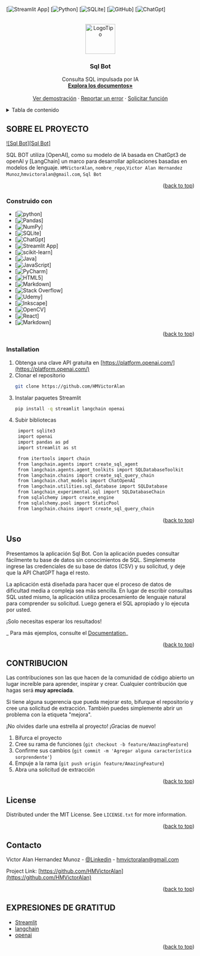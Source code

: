<a name="readme-top"></a>

[![Streamlit App][Streamlit App]]
[![Python][Python]]
[![SQLite][SQLite]]
[![GitHub][GitHub]]
[![ChatGpt][ChatGpt]]




<!-- LOGOTIPO DEL PROYECTO -->
<br />
<div align="center">
  <a href="https://github.com/HMVictorAlan">
    <img src="images/logo.png" alt="LogoTipo" width="80" height="80">
  </a>

<h3 align="center">Sql Bot</h3>

  <p align="center">
    Consulta SQL impulsada por IA
    <br />
    <a href="https://github.com/HMVictorAlan"><strong>Explora los documentos»</strong></a>
    <br />
    <br />
    <a href="https://github.com/HMVictorAlan">Ver demostración</a>
    ·
    <a href="https://github.com/HMVictorAlan">Reportar un error</a>
    ·
    <a href="https://github.com/HMVictorAlan">Solicitar función</a>
  </p>
</div>


<!-- TABLA DE CONTENIDO-->
<details>
  <summary>Tabla de contenido</summary>
  <ol>
    <li>
      <a href="#Sobre el proyecto">Sobre el proyecto</a>
      <ul>
        <li><a href="#Construido con">Construido con</a></li>
      </ul>
    </li>
    <li>
      <a href="#Empezando">Empezando</a>
      <ul>
        <li><a href="#Instalación">Instalación</a></li>
      </ul>
    </li>
    <li><a href="#Uso">Uso</a></li>
    <li><a href="#Contribucion">Contribucion</a></li>
    <li><a href="#Contacto">Contacto</a></li>
    <li><a href="#Expresiones de gratitud">Expresiones de gratitud</a></li>
  </ol>
</details>


<!-- SOBRE EL PROYECTO -->
## SOBRE EL PROYECTO

[![Sql Bot][Sql Bot]](https://example.com)

SQL BOT utiliza [OpenAI], como su modelo de IA basada en ChatGpt3 de openAI y [LangChain] un marco para desarrollar aplicaciones basadas en modelos de lenguaje. `HMVictorAlan`, `nombre_repo`,`Victor Alan Hernandez Munoz`,`hmvictoralan@gmail.com`, `Sql Bot`

<p align="right">(<a href="#readme-top">back to top</a>)</p>

### Construido con

* [![python][python]]
* [![Pandas][Pandas]]
* [![NumPy][NumPy]]
* [![SQLite][SQLite]]
* [![ChatGpt][ChatGpt]]
* [![Streamlit App][Streamlit App]]
* [![scikit-learn][scikit-learn]]
* [![Java][Java]]
* [![JavaScript][JavaScript]]
* [![PyCharm][PyCharm]]
* [![HTML5][HTML5]]
* [![Markdown][Markdown]]
* [![Stack Overflow][Stack Overflow]]
* [![Udemy][Udemy]]
* [![Inkscape][Inkscape]]
* [![OpenCV][OpenCV]]
* [![React][React]]
* [![Markdown][Markdown]]

<p align="right">(<a href="#readme-top">back to top</a>)</p>

<!-- EMPEZANDO-->

### Installation

1. Obtenga una clave API gratuita en [https://platform.openai.com/](https://platform.openai.com/)
2. Clonar el repositorio
   ```sh
   git clone https://github.com/HMVictorAlan
   ```
3. Instalar paquetes Streamlit
   ```sh
   pip install -q streamlit langchain openai
   ```
4. Subir bibliotecas
   ```sh
    import sqlite3
    import openai
    import pandas as pd
    import streamlit as st
   
    from itertools import chain
    from langchain.agents import create_sql_agent
    from langchain.agents.agent_toolkits import SQLDatabaseToolkit
    from langchain.chains import create_sql_query_chain
    from langchain.chat_models import ChatOpenAI
    from langchain.utilities.sql_database import SQLDatabase
    from langchain_experimental.sql import SQLDatabaseChain
    from sqlalchemy import create_engine
    from sqlalchemy.pool import StaticPool
    from langchain.chains import create_sql_query_chain

   ```

<p align="right">(<a href="#readme-top">back to top</a>)</p>



<!-- EJEMPLOS DE USO-->
## Uso

Presentamos la aplicación Sql Bot. Con la aplicación puedes consultar fácilmente tu base de datos sin conocimientos de SQL. Simplemente ingrese las credenciales de su base de datos (CSV) y su solicitud, y deje que la API ChatGPT haga el resto.

La aplicación está diseñada para hacer que el proceso de datos de dificultad media a compleja sea más sencilla. En lugar de escribir consultas SQL usted mismo, la aplicación utiliza procesamiento de lenguaje natural para comprender su solicitud. Luego genera el SQL apropiado y lo ejecuta por usted. 

¡Solo necesitas esperar los resultados!

_
Para más ejemplos, consulte el [Documentation](https://python.langchain.com/docs/use_cases/qa_structured/sql)_

<p align="right">(<a href="#readme-top">back to top</a>)</p>


<!-- CONTRIBUCION-->
## CONTRIBUCION

Las contribuciones son las que hacen de la comunidad de código abierto un lugar increíble para aprender, inspirar y crear. Cualquier contribución que hagas será **muy apreciada**.


Si tiene alguna sugerencia que pueda mejorar esto, bifurque el repositorio y cree una solicitud de extracción. También puedes simplemente abrir un problema con la etiqueta "mejora".

¡No olvides darle una estrella al proyecto! ¡Gracias de nuevo!

1. Bifurca el proyecto
2. Cree su rama de funciones (`git checkout -b feature/AmazingFeature`)
3. Confirme sus cambios (`git commit -m 'Agregar alguna característica sorprendente'`)
4. Empuje a la rama (`git push origin feature/AmazingFeature`)
5. Abra una solicitud de extracción


<p align="right">(<a href="#readme-top">back to top</a>)</p>



<!-- LICENSE -->
## License

Distributed under the MIT License. See `LICENSE.txt` for more information.

<p align="right">(<a href="#readme-top">back to top</a>)</p>



<!-- Contacto -->
## Contacto

Victor Alan Hernandez Munoz - [@Linkedin](https://www.linkedin.com/in/victoralan-hernandezmunoz/) - hmvictoralan@gmail.com

Project Link: [https://github.com/HMVictorAlan](https://github.com/HMVictorAlan)

<p align="right">(<a href="#readme-top">back to top</a>)</p>



<!-- EXPRESIONES DE GRATITUD -->
## EXPRESIONES DE GRATITUD

* [Streamlit](https://streamlit.io/)
* [langchain](https://python.langchain.com/docs/use_cases/qa_structured/sql)
* [openai](https://platform.openai.com/playground)


<p align="right">(<a href="#readme-top">back to top</a>)</p>



<!-- MARKDOWN LINKS & IMAGES -->
<!-- https://www.markdownguide.org/basic-syntax/#reference-style-links -->

[Python]:https://img.shields.io/badge/python-3670A0?style=for-the-badge&logo=python&logoColor=ffdd54
[SQLite]:https://img.shields.io/badge/sqlite-%2307405e.svg?style=for-the-badge&logo=sqlite&logoColor=white
[Inkscape]:https://img.shields.io/badge/Inkscape-e0e0e0?style=for-the-badge&logo=inkscape&logoColor=080A13
[Stack Overflow]:https://img.shields.io/badge/-Stackoverflow-FE7A16?style=for-the-badge&logo=stack-overflow&logoColor=white
[Udemy]:https://img.shields.io/badge/Udemy-A435F0?style=for-the-badge&logo=Udemy&logoColor=white
[OpenCV]:https://img.shields.io/badge/opencv-%23white.svg?style=for-the-badge&logo=opencv&logoColor=white
[React]:https://img.shields.io/badge/react-%2320232a.svg?style=for-the-badge&logo=react&logoColor=%2361DAFB
[PyCharm]:https://img.shields.io/badge/pycharm-143?style=for-the-badge&logo=pycharm&logoColor=black&color=black&labelColor=green
[HTML5]:https://img.shields.io/badge/html5-%23E34F26.svg?style=for-the-badge&logo=html5&logoColor=white
[Java]:https://img.shields.io/badge/java-%23ED8B00.svg?style=for-the-badge&logo=openjdk&logoColor=white
[JavaScript]:https://img.shields.io/badge/javascript-%23323330.svg?style=for-the-badge&logo=javascript&logoColor=%23F7DF1E
[Markdown]:https://img.shields.io/badge/markdown-%23000000.svg?style=for-the-badge&logo=markdown&logoColor=white
[NumPy]:https://img.shields.io/badge/numpy-%23013243.svg?style=for-the-badge&logo=numpy&logoColor=white
[scikit-learn]:https://img.shields.io/badge/scikit--learn-%23F7931E.svg?style=for-the-badge&logo=scikit-learn&logoColor=white
[Pandas]:https://img.shields.io/badge/pandas-%23150458.svg?style=for-the-badge&logo=pandas&logoColor=white
[Linux]:https://img.shields.io/badge/Linux-FCC624?style=for-the-badge&logo=linux&logoColor=black
[Ubuntu]:https://img.shields.io/badge/Ubuntu-E95420?style=for-the-badge&logo=ubuntu&logoColor=white
[GitHub]:https://img.shields.io/badge/github-%23121011.svg?style=for-the-badge&logo=github&logoColor=white
[Streamlit App]:https://static.streamlit.io/badges/streamlit_badge_black_white.svg
[ChatGpt]:https://img.shields.io/badge/chatGPT-74aa9c?logo=openai&logoColor=white
